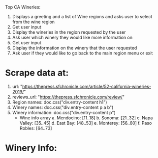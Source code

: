 Top CA Wineries:

1. Displays a greeting and a list of Wine regions and asks user to select from the wine region
2. Get user input
3. Display the wineries in the region requested by the user
4. Ask user which winery they would like more information on
5. Get user input
6. Display the information on the winery that the user requested
5. Ask user if they would like to go back to the main region menu or exit

# Scrape data at:
1. url: "https://thepress.sfchronicle.com/article/52-california-wineries-2019/"
2. reviews_url: "https://thepress.sfchronicle.com/review/"
3. Region names: doc.css("div.entry-content h1")
4. Winery names: doc.css("div.entry-content p a b")
5. Winery information: doc.css("div.entry-content p") 
    - Wine info array
    a. Mendocino: [11..18]
    b. Sonoma: [21..32]
    c. Napa Valley: [35..45]
    d. East Bay: [48..53]
    e. Monterey: [56..60]
    f. Paso Robles: [64..73]

# Winery Info:

